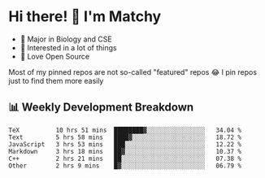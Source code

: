 # Hi there! 👋 I'm Matchy

- 🧬 Major in Biology and CSE
- 🎈 Interested in a lot of things
- 💜 Love Open Source

Most of my pinned repos are not so-called "featured" repos 😂 I pin repos just to find them more easily

## 📊 Weekly Development Breakdown

<!--START_SECTION:waka-->

```text
TeX          10 hrs 51 mins  ████████▓░░░░░░░░░░░░░░░░   34.04 %
Text         5 hrs 58 mins   ████▓░░░░░░░░░░░░░░░░░░░░   18.72 %
JavaScript   3 hrs 53 mins   ███░░░░░░░░░░░░░░░░░░░░░░   12.22 %
Markdown     3 hrs 18 mins   ██▓░░░░░░░░░░░░░░░░░░░░░░   10.37 %
C++          2 hrs 21 mins   ██░░░░░░░░░░░░░░░░░░░░░░░   07.38 %
Other        2 hrs 9 mins    █▓░░░░░░░░░░░░░░░░░░░░░░░   06.79 %
```

<!--END_SECTION:waka-->
